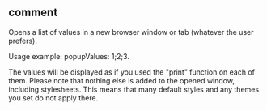 ## comment

Opens a list of values in a new browser window or tab (whatever the user prefers).

Usage example:
popupValues: 1;2;3.

The values will be displayed as if you used the "print" function on each of them.
Please note that nothing else is added to the opened window, including stylesheets. This means that many default styles and any themes you set do not apply there.